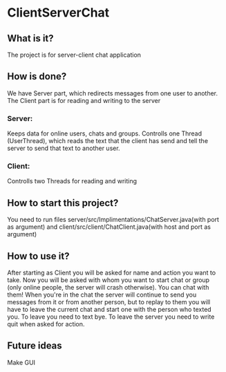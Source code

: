 # ClientServerChat

## What is it?

The project is for server-client chat application

## How is done?

We have Server part, which redirects messages from one user to another. The Client part is for reading and writing to the server

### Server: 
Keeps data for online users, chats and groups. Controlls one Thread (UserThread), which reads the text that the client has send and tell the server to send that text to another user.

### Client: 
Controlls two Threads for reading and writing

## How to start this project?

You need to run files server/src/Implimentations/ChatServer.java(with port as argument) and client/src/client/ChatClient.java(with host and port as argument)

## How to use it?

After starting as Client you will be asked for name and action you want to take. Now you will be asked with whom you want to start chat or group (only online people, the server will crash otherwise). You can chat with them! When you're in the chat the server will continue to send you messages from it or from another person, but to replay to them you will have to leave the current chat and start one with the person who texted you. To leave you need to text bye. To leave the server you need to write quit when asked for action.

## Future ideas
 
Make GUI

